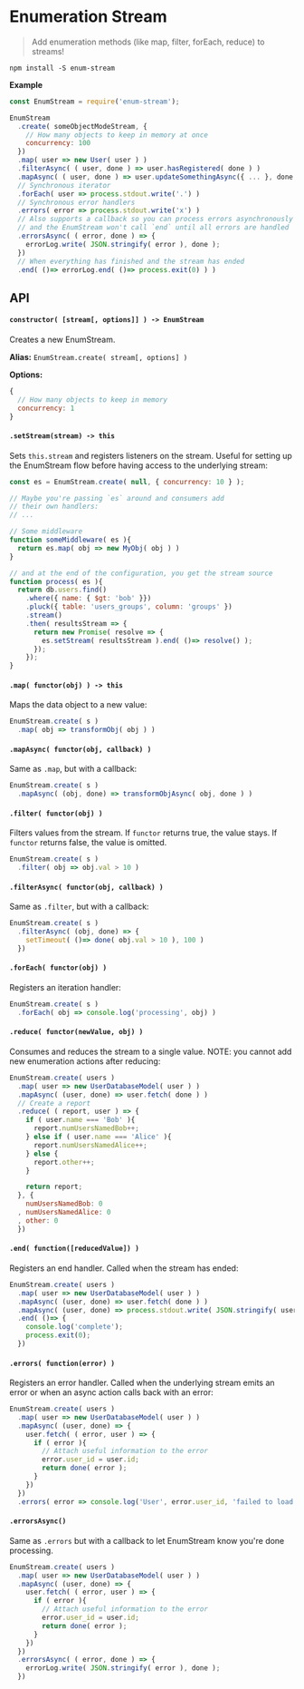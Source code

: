 # Enumeration Stream

> Add enumeration methods (like map, filter, forEach, reduce) to streams!

```
npm install -S enum-stream
```

__Example__

```javascript
const EnumStream = require('enum-stream');

EnumStream
  .create( someObjectModeStream, {
    // How many objects to keep in memory at once
    concurrency: 100
  })
  .map( user => new User( user ) )
  .filterAsync( ( user, done ) => user.hasRegistered( done ) )
  .mapAsync( ( user, done ) => user.updateSomethingAsync({ ... }, done ) )
  // Synchronous iterator
  .forEach( user => process.stdout.write('.') )
  // Synchronous error handlers
  .errors( error => process.stdout.write('x') )
  // Also supports a callback so you can process errors asynchronously
  // and the EnumStream won't call `end` until all errors are handled
  .errorsAsync( ( error, done ) => {
    errorLog.write( JSON.stringify( error ), done );
  })
  // When everything has finished and the stream has ended
  .end( ()=> errorLog.end( ()=> process.exit(0) ) )
```

## API

#### `constructor( [stream[, options]] ) -> EnumStream`

Creates a new EnumStream.

__Alias:__ `EnumStream.create( stream[, options] )`

__Options:__

```javascript
{
  // How many objects to keep in memory
  concurrency: 1
}
```

#### `.setStream(stream) -> this`

Sets `this.stream` and registers listeners on the stream. Useful for setting up the EnumStream flow before having access to the underlying stream:

```javascript
const es = EnumStream.create( null, { concurrency: 10 } );

// Maybe you're passing `es` around and consumers add
// their own handlers:
// ...

// Some middleware
function someMiddleware( es ){
  return es.map( obj => new MyObj( obj ) )
}

// and at the end of the configuration, you get the stream source
function process( es ){
  return db.users.find()
    .where({ name: { $gt: 'bob' }})
    .pluck({ table: 'users_groups', column: 'groups' })
    .stream()
    .then( resultsStream => {
      return new Promise( resolve => {
        es.setStream( resultsStream ).end( ()=> resolve() );
      });
    });
}
```

#### `.map( functor(obj) ) -> this`

Maps the data object to a new value:

```javascript
EnumStream.create( s )
  .map( obj => transformObj( obj ) )
```

#### `.mapAsync( functor(obj, callback) )`

Same as `.map`, but with a callback:

```javascript
EnumStream.create( s )
  .mapAsync( (obj, done) => transformObjAsync( obj, done ) )
```

#### `.filter( functor(obj) )`

Filters values from the stream. If `functor` returns true, the value stays. If `functor` returns false, the value is omitted.

```javascript
EnumStream.create( s )
  .filter( obj => obj.val > 10 )
```

#### `.filterAsync( functor(obj, callback) )`

Same as `.filter`, but with a callback:

```javascript
EnumStream.create( s )
  .filterAsync( (obj, done) => {
    setTimeout( ()=> done( obj.val > 10 ), 100 )
  })
```

#### `.forEach( functor(obj) )`

Registers an iteration handler:

```javascript
EnumStream.create( s )
  .forEach( obj => console.log('processing', obj) )
```

#### `.reduce( functor(newValue, obj) )`

Consumes and reduces the stream to a single value. NOTE: you cannot add new enumeration actions after reducing:

```javascript
EnumStream.create( users )
  .map( user => new UserDatabaseModel( user ) )
  .mapAsync( (user, done) => user.fetch( done ) )
  // Create a report
  .reduce( ( report, user ) => {
    if ( user.name === 'Bob' ){
      report.numUsersNamedBob++;
    } else if ( user.name === 'Alice' ){
      report.numUsersNamedAlice++;
    } else {
      report.other++;
    }

    return report;
  }, {
    numUsersNamedBob: 0
  , numUsersNamedAlice: 0
  , other: 0
  })
```

#### `.end( function([reducedValue]) )`

Registers an end handler. Called when the stream has ended:

```javascript
EnumStream.create( users )
  .map( user => new UserDatabaseModel( user ) )
  .mapAsync( (user, done) => user.fetch( done ) )
  .mapAsync( (user, done) => process.stdout.write( JSON.stringify( user ), done ) )
  .end( ()=> {
    console.log('complete');
    process.exit(0);
  })
```

#### `.errors( function(error) )`

Registers an error handler. Called when the underlying stream emits an error or when an async action calls back with an error:

```javascript
EnumStream.create( users )
  .map( user => new UserDatabaseModel( user ) )
  .mapAsync( (user, done) => {
    user.fetch( ( error, user ) => {
      if ( error ){
        // Attach useful information to the error
        error.user_id = user.id;
        return done( error );
      }
    })
  })
  .errors( error => console.log('User', error.user_id, 'failed to load') )
```

#### `.errorsAsync()`

Same as `.errors` but with a callback to let EnumStream know you're done processing.

```javascript
EnumStream.create( users )
  .map( user => new UserDatabaseModel( user ) )
  .mapAsync( (user, done) => {
    user.fetch( ( error, user ) => {
      if ( error ){
        // Attach useful information to the error
        error.user_id = user.id;
        return done( error );
      }
    })
  })
  .errorsAsync( ( error, done ) => {
    errorLog.write( JSON.stringify( error ), done );
  })
```